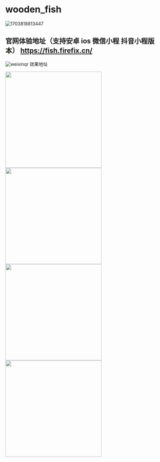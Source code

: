 # wooden_fish

![1703818813447](https://github.com/PengyanMingJack/WoodenFishFlutter/assets/15820159/d400288d-6cf7-43ea-aca4-bbeba5170d2e)

## 官网体验地址（支持安卓 ios 微信小程 抖音小程版本） https://fish.firefix.cn/
![weixinqr](https://github.com/PengyanMingJack/WoodenFishFlutter/assets/15820159/cee03981-adad-4a1f-9f8c-f0c1820b41b9)
效果地址

<img src="https://github.com/PengyanMingJack/WoodenFishFlutter/assets/15820159/97202f70-b392-4db7-bdff-56fd54c33abf" width="300px">
<img src="https://github.com/PengyanMingJack/WoodenFishFlutter/assets/15820159/3c83cbfc-fec3-4167-be67-2fc771102183" width="300px">
<img src="https://github.com/PengyanMingJack/WoodenFishFlutter/assets/15820159/23ac28f0-134d-477f-a295-23d2126405bd" width="300px">
<img src="https://github.com/PengyanMingJack/WoodenFishFlutter/assets/15820159/47ad730a-34c0-42dc-9031-2c52cf0eff44" width="300px">


